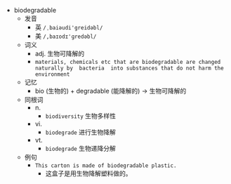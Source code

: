 - biodegradable
  - 发音
    - 英 `/ˌbaiəudi'greidəbl/`
    - 美 `/,baɪodɪ'ɡredəbl/`
  - 词义
    - adj. 生物可降解的
    - `materials, chemicals etc that are biodegradable are changed naturally by  bacteria  into substances that do not harm the environment`
  - 记忆
    - bio (生物的) + degradable (能降解的) → 生物可降解的
  - 同根词
    - n.
      - `biodiversity` 生物多样性
    - vi.
      - `biodegrade` 进行生物降解
    - vt.
      - `biodegrade` 生物递降分解
  - 例句
    - `This carton is made of biodegradable plastic.`
      - 这盒子是用生物降解塑料做的。

